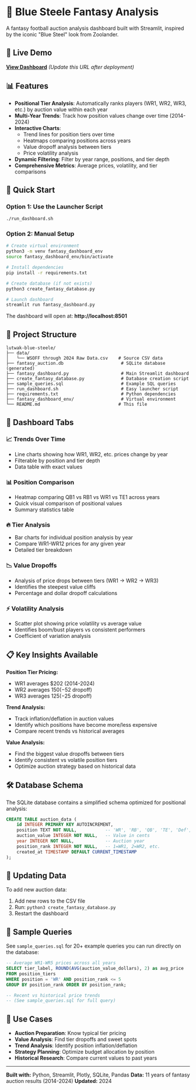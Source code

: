 # 💙 Blue Steele Fantasy Analysis

A fantasy football auction analysis dashboard built with Streamlit, inspired by the iconic "Blue Steel" look from Zoolander.

## 🚀 Live Demo

**[View Dashboard](https://your-app-name.streamlit.app)** *(Update this URL after deployment)*

## 📊 Features

- **Positional Tier Analysis**: Automatically ranks players (WR1, WR2, WR3, etc.) by auction value within each year
- **Multi-Year Trends**: Track how position values change over time (2014-2024)
- **Interactive Charts**:
  - Trend lines for position tiers over time
  - Heatmaps comparing positions across years
  - Value dropoff analysis between tiers
  - Price volatility analysis
- **Dynamic Filtering**: Filter by year range, positions, and tier depth
- **Comprehensive Metrics**: Average prices, volatility, and tier comparisons

## 🚀 Quick Start

### Option 1: Use the Launcher Script

```bash
./run_dashboard.sh
```

### Option 2: Manual Setup

```bash
# Create virtual environment
python3 -m venv fantasy_dashboard_env
source fantasy_dashboard_env/bin/activate

# Install dependencies
pip install -r requirements.txt

# Create database (if not exists)
python3 create_fantasy_database.py

# Launch dashboard
streamlit run fantasy_dashboard.py
```

The dashboard will open at: **http://localhost:8501**

## 📁 Project Structure

```
lutwak-blue-steele/
├── data/
│   └── WSOFF through 2024 Raw Data.csv    # Source CSV data
├── fantasy_auction.db                      # SQLite database (generated)
├── fantasy_dashboard.py                    # Main Streamlit dashboard
├── create_fantasy_database.py              # Database creation script
├── sample_queries.sql                      # Example SQL queries
├── run_dashboard.sh                        # Easy launcher script
├── requirements.txt                        # Python dependencies
├── fantasy_dashboard_env/                  # Virtual environment
└── README.md                              # This file
```

## 🎯 Dashboard Tabs

### 📈 Trends Over Time

- Line charts showing how WR1, WR2, etc. prices change by year
- Filterable by position and tier depth
- Data table with exact values

### 📊 Position Comparison

- Heatmap comparing QB1 vs RB1 vs WR1 vs TE1 across years
- Quick visual comparison of positional values
- Summary statistics table

### 🔥 Tier Analysis

- Bar charts for individual position analysis by year
- Compare WR1-WR12 prices for any given year
- Detailed tier breakdown

### 📉 Value Dropoffs

- Analysis of price drops between tiers (WR1 → WR2 → WR3)
- Identifies the steepest value cliffs
- Percentage and dollar dropoff calculations

### ⚡ Volatility Analysis

- Scatter plot showing price volatility vs average value
- Identifies boom/bust players vs consistent performers
- Coefficient of variation analysis

## 📋 Key Insights Available

**Position Tier Pricing:**

- WR1 averages $202 (2014-2024)
- WR2 averages $150 (-$52 dropoff)
- WR3 averages $125 (-$25 dropoff)

**Trend Analysis:**

- Track inflation/deflation in auction values
- Identify which positions have become more/less expensive
- Compare recent trends vs historical averages

**Value Analysis:**

- Find the biggest value dropoffs between tiers
- Identify consistent vs volatile position tiers
- Optimize auction strategy based on historical data

## 🛠 Database Schema

The SQLite database contains a simplified schema optimized for positional analysis:

```sql
CREATE TABLE auction_data (
    id INTEGER PRIMARY KEY AUTOINCREMENT,
    position TEXT NOT NULL,           -- 'WR', 'RB', 'QB', 'TE', 'Def', 'TMPK'
    auction_value INTEGER NOT NULL,   -- Value in cents
    year INTEGER NOT NULL,            -- Auction year
    position_rank INTEGER NOT NULL,   -- 1=WR1, 2=WR2, etc.
    created_at TIMESTAMP DEFAULT CURRENT_TIMESTAMP
);
```

## 🔄 Updating Data

To add new auction data:

1. Add new rows to the CSV file
2. Run: `python3 create_fantasy_database.py`
3. Restart the dashboard

## 📝 Sample Queries

See `sample_queries.sql` for 20+ example queries you can run directly on the database:

```sql
-- Average WR1-WR5 prices across all years
SELECT tier_label, ROUND(AVG(auction_value_dollars), 2) as avg_price
FROM position_tiers
WHERE position = 'WR' AND position_rank <= 5
GROUP BY position_rank ORDER BY position_rank;

-- Recent vs historical price trends
-- (See sample_queries.sql for full query)
```

## 🎯 Use Cases

- **Auction Preparation**: Know typical tier pricing
- **Value Analysis**: Find tier dropoffs and sweet spots
- **Trend Analysis**: Identify position inflation/deflation
- **Strategy Planning**: Optimize budget allocation by position
- **Historical Research**: Compare current values to past years

---

**Built with:** Python, Streamlit, Plotly, SQLite, Pandas
**Data:** 11 years of fantasy auction results (2014-2024)
**Updated:** 2024
